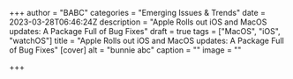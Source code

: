 +++
author = "BABC"
categories = "Emerging Issues & Trends"
date = 2023-03-28T06:46:24Z
description = "Apple Rolls out iOS and MacOS updates: A Package Full of Bug Fixes"
draft = true
tags = ["MacOS", "iOS", "watchOS"]
title = "Apple Rolls out iOS and MacOS updates: A Package Full of Bug Fixes"
[cover]
alt = "bunnie abc"
caption = ""
image = ""

+++
